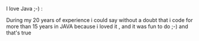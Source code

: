 I love Java ;-) :

During my 20 years of experience i could say without a doubt that i code for more 
than 15 years in JAVA because i loved it , and it was fun to do ;-)
and that's true 
